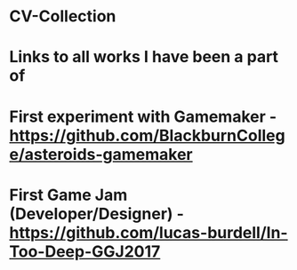 # CV-Collection
# Links to all works I have been a part of
# First experiment with Gamemaker - https://github.com/BlackburnCollege/asteroids-gamemaker
# First Game Jam (Developer/Designer) - https://github.com/lucas-burdell/In-Too-Deep-GGJ2017
